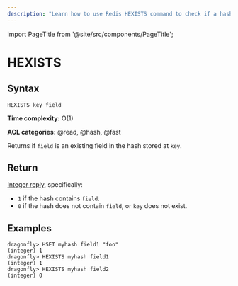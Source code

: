```yaml
---
description: "Learn how to use Redis HEXISTS command to check if a hash field exists. A handy tool in your data validation arsenal."
---
```


import PageTitle from '@site/src/components/PageTitle';

# HEXISTS

<PageTitle title="Redis HEXISTS Command (Documentation) | Dragonfly" />

## Syntax

    HEXISTS key field

**Time complexity:** O(1)

**ACL categories:** @read, @hash, @fast

Returns if `field` is an existing field in the hash stored at `key`.

## Return

[Integer reply](https://redis.io/docs/latest/develop/reference/protocol-spec/#integers), specifically:

- `1` if the hash contains `field`.
- `0` if the hash does not contain `field`, or `key` does not exist.

## Examples

```shell
dragonfly> HSET myhash field1 "foo"
(integer) 1
dragonfly> HEXISTS myhash field1
(integer) 1
dragonfly> HEXISTS myhash field2
(integer) 0
```
